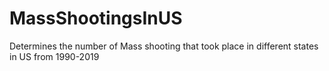 # MassShootingsInUS
Determines the number of Mass shooting that took place in different states in US from 1990-2019
